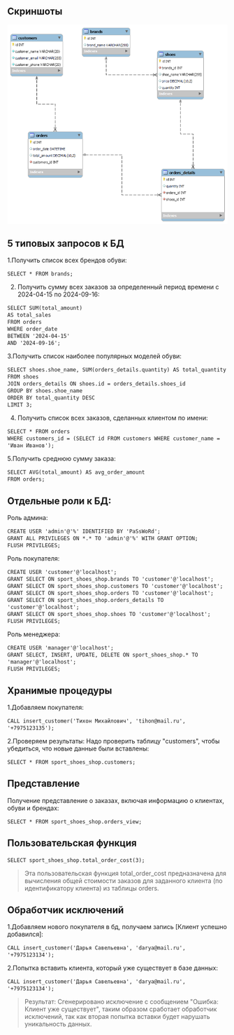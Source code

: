 ## Скриншоты 
![Скриншот 1](screen/erd.png)
##  5 типовых запросов к БД

1.Получить список всех брендов обуви:
```Mysql
SELECT * FROM brands;
```
2. Получить сумму всех заказов за определенный период времени  с 2024-04-15 по 2024-09-16:
```Mysql
SELECT SUM(total_amount) 
AS total_sales 
FROM orders 
WHERE order_date 
BETWEEN '2024-04-15' 
AND '2024-09-16';
```

3.Получить список наиболее популярных моделей обуви:
```Mysql
SELECT shoes.shoe_name, SUM(orders_details.quantity) AS total_quantity 
FROM shoes 
JOIN orders_details ON shoes.id = orders_details.shoes_id 
GROUP BY shoes.shoe_name 
ORDER BY total_quantity DESC 
LIMIT 3;
```

4. Получить список всех заказов, сделанных клиентом по имени:
```Mysql
SELECT * FROM orders
WHERE customers_id = (SELECT id FROM customers WHERE customer_name = 'Иван Иванов');
```

5.Получить среднюю сумму заказа:
```Mysql
SELECT AVG(total_amount) AS avg_order_amount
FROM orders;
```
##  Отдельные роли к БД:
Роль админа:
```Mysql
CREATE USER 'admin'@'%' IDENTIFIED BY 'PaSsWoRd';
GRANT ALL PRIVILEGES ON *.* TO 'admin'@'%' WITH GRANT OPTION;
FLUSH PRIVILEGES;
```

Роль покупателя:
```Mysql
CREATE USER 'customer'@'localhost';
GRANT SELECT ON sport_shoes_shop.brands TO 'customer'@'localhost';
GRANT SELECT ON sport_shoes_shop.customers TO 'customer'@'localhost';
GRANT SELECT ON sport_shoes_shop.orders TO 'customer'@'localhost';
GRANT SELECT ON sport_shoes_shop.orders_details TO 'customer'@'localhost';
GRANT SELECT ON sport_shoes_shop.shoes TO 'customer'@'localhost';
FLUSH PRIVILEGES;
```

Роль менеджера:
```Mysql
CREATE USER 'manager'@'localhost';
GRANT SELECT, INSERT, UPDATE, DELETE ON sport_shoes_shop.* TO 'manager'@'localhost';
FLUSH PRIVILEGES;
```
## Хранимые процедуры
1.Добавляем покупателя:
```Mysql
CALL insert_customer('Тихон Михайлович', 'tihon@mail.ru', '+7975123135');
```

2.Проверяем результаты: Надо проверить таблицу "customers", чтобы убедиться, что новые данные были вставлены:
```Mysql
SELECT * FROM sport_shoes_shop.customers;
```

## Представление
Получение представление о заказах, включая информацию о клиентах, обуви и брендах:
```Mysql
SELECT * FROM sport_shoes_shop.orders_view;
```

## Пользовательская функция
```Mysql
SELECT sport_shoes_shop.total_order_cost(3);
```
> Эта пользовательская функция total_order_cost предназначена для вычисления общей стоимости заказов для заданного клиента (по идентификатору клиента) из таблицы orders.

## Обработчик исключений
1.Добавляем нового покупателя в бд, получаем запись [Клиент успешно добавился]:
```Mysql
CALL insert_customer('Дарья Савельевна', 'darya@mail.ru', '+7975123134');
```

2.Попытка вставить клиента, который уже существует в базе данных:
```Mysql
CALL insert_customer('Дарья Савельевна', 'darya@mail.ru', '+7975123134');
```

> Результат: Сгенерировано исключение с сообщением "Ошибка: Клиент уже существует", таким образом  сработает обработчик исключений, так как вторая попытка вставки будет нарушать уникальность данных.


